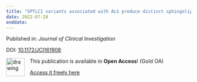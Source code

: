 ```yaml
---
title: "SPTLC1 variants associated with ALS produce distinct sphingolipid signatures through impaired interaction with ORMDL proteins"
date: 2022-07-28
enddate:
---
```


Published in: *Journal of Clinical Investigation*

DOI: [10.1172/JCI161908](https://doi.org/10.1172/JCI161908)

<img src="https://upload.wikimedia.org/wikipedia/commons/thumb/7/77/Open_Access_logo_PLoS_transparent.svg/800px-Open_Access_logo_PLoS_transparent.svg.png" alt="drawing" width="50" align="left"/> &nbsp;&nbsp;&nbsp;This publication is available in **Open Access**! (Gold OA)

&nbsp;&nbsp;&nbsp;<a href="http://www.jci.org/articles/view/161908/files/pdf">Access it freely here</a>

